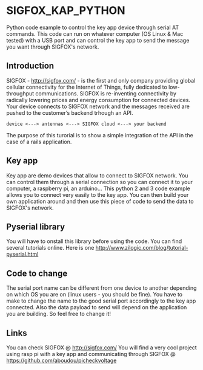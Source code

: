 # SIGFOX_KAP_PYTHON
Python code example to control the key app device through serial AT commands. 
This code can run on whatever computer (OS Linux & Mac tested) with a USB port and can control the key app to send the message you want through SIGFOX's network.


## Introduction

SIGFOX - <http://sigfox.com/> - is the first and only company providing global cellular connectivity for the Internet of Things, fully dedicated to low-throughput communications. SIGFOX is re-inventing connectivity by radically lowering prices and energy consumption for connected devices.
Your device connects to SIGFOX network and the messages received are pushed to the customer’s backend trhough an API.

    device <---> antennas <---> SIGFOX cloud <---> your backend

The purpose of this turorial is to show a simple integration of the API in the case of a rails application.

## Key app
Key app are demo devices that allow to connect to SIGFOX network. You can control them through a serial connection so you can connect it to your computer, a raspberry pi, an arduino... 
This python 2 and 3 code example allows you to connect very easily to the key app. You can then build your own application around and then use this piece of code to send the data to SIGFOX's network.

## Pyserial library
You will have to onstall this library before using the code. You can find several tutorials online. Here is one <http://www.zilogic.com/blog/tutorial-pyserial.html>

## Code to change
The serial port name can be different from one device to another depending on which OS you are on (linux users - you should be fine). You have to make to change the name to the good serial port accordingly to the key app connected.
Also the data payload to send will depend on the application you are building. So feel free to change it!

## Links
You can check SIGFOX @ <http://sigfox.com/>
You will find a very cool project using rasp pi with a key app and communicating through SIGFOX @ <https://github.com/aboudou/picheckvoltage>


